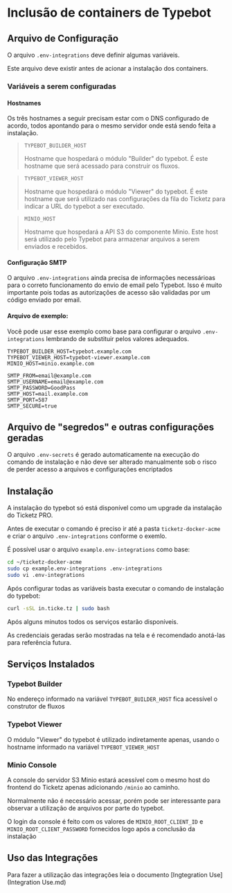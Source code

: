 Inclusão de containers de Typebot
=================================

Arquivo de Configuração
-----------------------

O arquivo `.env-integrations` deve definir algumas variáveis.

Este arquivo deve existir antes de acionar a instalação dos containers.

### Variáveis a serem configuradas

#### Hostnames

Os três hostnames a seguir precisam estar com o DNS configurado de acordo, todos 
apontando para o mesmo servidor onde está sendo feita a instalação.

> `TYPEBOT_BUILDER_HOST`
> 
> Hostname que hospedará o módulo "Builder" do typebot. É este hostname que será acessado
> para construir os fluxos.

> `TYPEBOT_VIEWER_HOST`
>
> Hostname que hospedará o módulo "Viewer" do typebot. É este hostname que será
> utilizado nas configurações da fila do Ticketz para indicar a URL do typebot
> a ser executado.

> `MINIO_HOST`
> 
> Hostname que hospedará a API S3 do componente Minio. Este host será utilizado pelo
> Typebot para armazenar arquivos a serem enviados e recebidos.

#### Configuração SMTP

O arquivo `.env-integrations` ainda precisa de informações necessárioas
para o correto funcionamento do envio de email pelo Typebot. Isso é muito
importante pois todas as autorizações de acesso são validadas por um
código enviado por email.

#### Arquivo de exemplo:

Você pode usar esse exemplo como base para configurar o arquivo `.env-integrations`
lembrando de substituir pelos valores adequados.

```
TYPEBOT_BUILDER_HOST=typebot.example.com
TYPEBOT_VIEWER_HOST=typebot-viewer.example.com
MINIO_HOST=minio.example.com

SMTP_FROM=email@example.com
SMTP_USERNAME=email@example.com
SMTP_PASSWORD=GoodPass
SMTP_HOST=mail.example.com
SMTP_PORT=587
SMTP_SECURE=true
```

Arquivo de "segredos" e outras configurações geradas
----------------------------------------------------

O arquivo `.env-secrets` é gerado automaticamente na execução do comando de
instalação e não deve ser alterado manualmente sob o risco de perder
acesso a arquivos e configurações encriptados

Instalação
----------

A instalação do typebot só está disponível como um upgrade da instalação
do Ticketz PRO.

Antes de executar o comando é preciso ir até a pasta `ticketz-docker-acme`
e criar o arquivo `.env-integrations` conforme o exemlo.

É possível usar o arquivo `example.env-integrations` como base:

```bash
cd ~/ticketz-docker-acme
sudo cp example.env-integrations .env-integrations
sudo vi .env-integrations
```

Após configurar todas as variáveis basta executar o comando de instalação do
typebot:

```bash
curl -sSL in.ticke.tz | sudo bash
```

Após alguns minutos todos os serviços estarão disponíveis. 

As credenciais geradas serão mostradas na tela e é recomendado anotá-las para
referência futura.

Serviços Instalados
-------------------

### Typebot Builder

No endereço informado na variável `TYPEBOT_BUILDER_HOST` fica acessível o
construtor de fluxos


### Typebot Viewer

O módulo "Viewer" do typebot é utilizado indiretamente apenas, usando o hostname
informado na variável `TYPEBOT_VIEWER_HOST`

### Minio Console

A console do servidor S3 Minio estará acessível com o mesmo host do frontend do
Ticketz apenas adicionando `/minio` ao caminho.

Normalmente não é necessário acessar, porém pode ser interessante para
observar a utilização de arquivos por parte do typebot.

O login da console é feito com os valores de `MINIO_ROOT_CLIENT_ID` e 
`MINIO_ROOT_CLIENT_PASSWORD` fornecidos logo após a conclusão da instalação

Uso das Integrações
-------------------

Para fazer a utilização das integrações leia o documento [Ingtegration Use](Integration Use.md)

